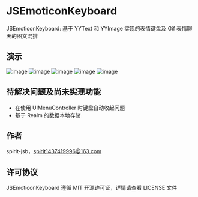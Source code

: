 # JSEmoticonKeyboard

JSEmoticonKeyboard: 基于 YYText 和 YYImage 实现的表情键盘及 Gif 表情聊天的图文混排

## 演示
![image](https://github.com/spirit-jsb/JSEmoticonKeyboard/blob/master/Gif/%E7%AC%AC%E4%B8%80%E6%AC%A1%E6%BC%94%E7%A4%BA.gif)
![image](https://github.com/spirit-jsb/JSEmoticonKeyboard/blob/master/Gif/%E7%AC%AC%E4%BA%8C%E6%AC%A1%E6%BC%94%E7%A4%BA.gif)
![image](https://github.com/spirit-jsb/JSEmoticonKeyboard/blob/master/Gif/%E7%AC%AC%E4%B8%89%E6%AC%A1%E6%BC%94%E7%A4%BA.gif)
![image](https://github.com/spirit-jsb/JSEmoticonKeyboard/blob/master/Gif/%E7%AC%AC%E5%9B%9B%E6%AC%A1%E6%BC%94%E7%A4%BA.gif)
![image](https://github.com/spirit-jsb/JSEmoticonKeyboard/blob/master/Gif/%E7%AC%AC%E4%BA%94%E6%AC%A1%E6%BC%94%E7%A4%BA.gif)

## 待解决问题及尚未实现功能
* 在使用 UIMenuController 时键盘自动收起问题
* 基于 Realm 的数据本地存储

## 作者

spirit-jsb，spirit1437419996@163.com

## 许可协议

JSEmoticonKeyboard 遵循 MIT 开源许可证，详情请查看 LICENSE 文件
